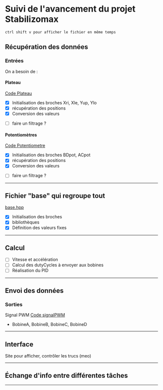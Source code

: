 # Suivi de l'avancement du projet Stabilizomax
    ctrl shift v pour afficher le fichier en même temps 
## Récupération des données
### Entrées

On a besoin de :

#### Plateau
[Code Plateau](plateau.hpp)

- [x] Initialisation des broches Xri, Xle, Yup, Ylo
- [x] récupération des positions
- [x] Conversion des valeurs
+ [ ] faire un filtrage ?

#### Potentiomètres
[Code Potentiometre](potentiometre.hpp)

- [x] Initialisation des broches BDpot, ACpot
- [x] récupération des positions
- [x] Conversion des valeurs
+ [ ] faire un filtrage ?

---

## Fichier "base" qui regroupe tout
[base.hpp](base.hpp)
- [x] Initialisation des broches
- [x] bibliothèques 
- [x] Définition des valeurs fixes

---

## Calcul

- [ ] Vitesse et accélération
- [ ] Calcul des dutyCycles à envoyer aux bobines
- [ ] Réalisation du PID

---

## Envoi des données
### Sorties

Signal PWM 
[Code signalPWM](signalPWM.hpp)
- BobineA, BobineB, BobineC, BobineD

---

## Interface

Site pour afficher, contrôler les trucs (meo)

---

## Échange d'info entre différentes tâches

---
